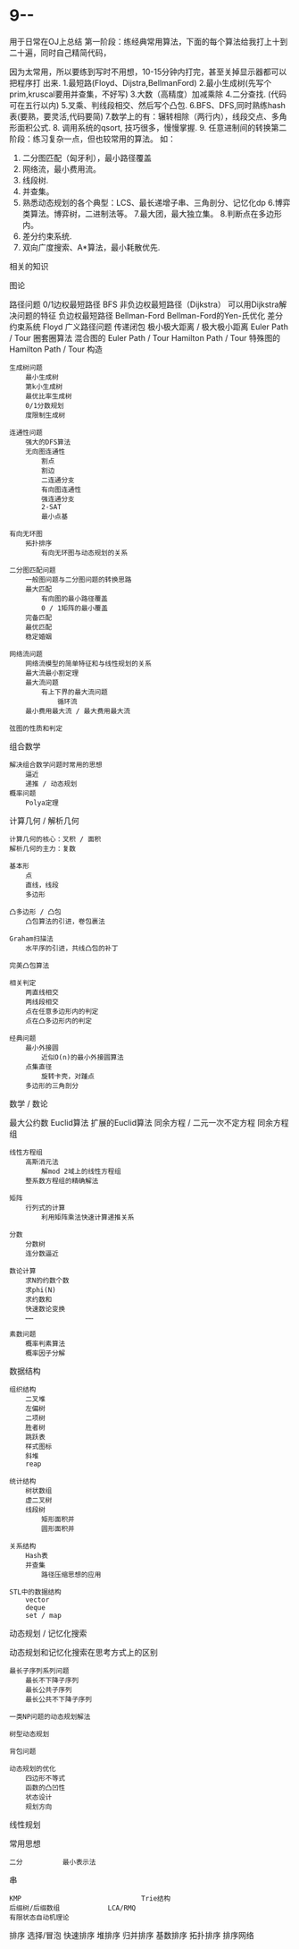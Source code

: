 # 9--
用于日常在OJ上总结
第一阶段：练经典常用算法，下面的每个算法给我打上十到二十遍，同时自己精简代码， 

因为太常用，所以要练到写时不用想，10-15分钟内打完，甚至关掉显示器都可以把程序打 
出来. 
1.最短路(Floyd、Dijstra,BellmanFord) 
2.最小生成树(先写个prim,kruscal要用并查集，不好写) 
3.大数（高精度）加减乘除 
4.二分查找. (代码可在五行以内) 
5.叉乘、判线段相交、然后写个凸包. 
6.BFS、DFS,同时熟练hash表(要熟，要灵活,代码要简) 
7.数学上的有：辗转相除（两行内），线段交点、多角形面积公式. 
8. 调用系统的qsort, 技巧很多，慢慢掌握. 
9. 任意进制间的转换第二阶段：练习复杂一点，但也较常用的算法。 
如： 
1. 二分图匹配（匈牙利），最小路径覆盖 
2. 网络流，最小费用流。 
3. 线段树. 
4. 并查集。 
5. 熟悉动态规划的各个典型：LCS、最长递增子串、三角剖分、记忆化dp 
6.博弈类算法。博弈树，二进制法等。 
7.最大团，最大独立集。 
8.判断点在多边形内。 
9. 差分约束系统. 
10. 双向广度搜索、A*算法，最小耗散优先.


相关的知识

图论

  路径问题 
        0/1边权最短路径 
        BFS 
        非负边权最短路径（Dijkstra） 
            可以用Dijkstra解决问题的特征 
        负边权最短路径 
        Bellman-Ford 
            Bellman-Ford的Yen-氏优化 
            差分约束系统 
        Floyd 
            广义路径问题 
            传递闭包 
            极小极大距离 / 极大极小距离 
        Euler Path / Tour 
            圈套圈算法 
            混合图的 Euler Path / Tour 
        Hamilton Path / Tour 
            特殊图的Hamilton Path / Tour 构造

    生成树问题 
        最小生成树 
        第k小生成树 
        最优比率生成树 
        0/1分数规划 
        度限制生成树

    连通性问题 
        强大的DFS算法 
        无向图连通性 
            割点 
            割边 
            二连通分支 
            有向图连通性 
            强连通分支 
            2-SAT 
            最小点基

    有向无环图 
        拓扑排序 
            有向无环图与动态规划的关系

    二分图匹配问题 
        一般图问题与二分图问题的转换思路 
        最大匹配 
            有向图的最小路径覆盖 
            0 / 1矩阵的最小覆盖 
        完备匹配 
        最优匹配 
        稳定婚姻

    网络流问题 
        网络流模型的简单特征和与线性规划的关系 
        最大流最小割定理 
        最大流问题 
            有上下界的最大流问题 
                循环流 
        最小费用最大流 / 最大费用最大流

    弦图的性质和判定


组合数学

    解决组合数学问题时常用的思想 
        逼近 
        递推 / 动态规划 
    概率问题 
        Polya定理


计算几何 / 解析几何

    计算几何的核心：叉积 / 面积 
    解析几何的主力：复数

    基本形 
        点 
        直线，线段 
        多边形

    凸多边形 / 凸包 
        凸包算法的引进，卷包裹法

    Graham扫描法 
        水平序的引进，共线凸包的补丁

    完美凸包算法

    相关判定 
        两直线相交 
        两线段相交 
        点在任意多边形内的判定 
        点在凸多边形内的判定

    经典问题 
        最小外接圆 
            近似O(n)的最小外接圆算法 
        点集直径 
            旋转卡壳，对踵点 
        多边形的三角剖分


数学 / 数论

  最大公约数 
        Euclid算法 
            扩展的Euclid算法 
                同余方程 / 二元一次不定方程 
                同余方程组

    线性方程组 
        高斯消元法 
            解mod 2域上的线性方程组 
        整系数方程组的精确解法

    矩阵 
        行列式的计算 
            利用矩阵乘法快速计算递推关系

    分数 
        分数树 
        连分数逼近

    数论计算 
        求N的约数个数 
        求phi(N) 
        求约数和 
        快速数论变换 
        ……

    素数问题 
        概率判素算法 
        概率因子分解


数据结构

    组织结构 
        二叉堆 
        左偏树 
        二项树 
        胜者树 
        跳跃表 
        样式图标 
        斜堆 
        reap

    统计结构 
        树状数组 
        虚二叉树 
        线段树 
            矩形面积并 
            圆形面积并

    关系结构 
        Hash表 
        并查集 
            路径压缩思想的应用

    STL中的数据结构 
        vector 
        deque 
        set / map


动态规划 / 记忆化搜索

  动态规划和记忆化搜索在思考方式上的区别

    最长子序列系列问题 
        最长不下降子序列 
        最长公共子序列 
        最长公共不下降子序列

    一类NP问题的动态规划解法

    树型动态规划

    背包问题

    动态规划的优化 
        四边形不等式 
        函数的凸凹性 
        状态设计 
        规划方向


线性规划

常用思想

    二分          最小表示法

串

    KMP                              Trie结构 
    后缀树/后缀数组            LCA/RMQ 
    有限状态自动机理论

排序 
    选择/冒泡        快速排序        堆排序            归并排序 
    基数排序        拓扑排序        排序网络
